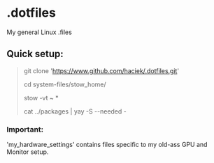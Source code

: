 # .dotfiles

My general Linux .files

## Quick setup:

> git clone 'https://www.github.com/haciek/.dotfiles.git'
>
> cd system-files/stow_home/
>
> stow -vt ~ *
>
> cat ../packages | yay -S --needed -

### Important:

'my_hardware_settings' contains files specific to my old-ass GPU and Monitor setup.
